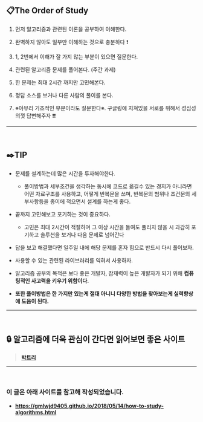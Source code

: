 ## :clipboard:The Order of Study
1. 먼저 알고리즘과 관련된 이론을 공부하여 이해한다.

2. 완벽하지 않아도 일부만 이해하는 것으로 충분하다 ❗️

3. 1, 2번에서 이해가 잘 가지 않는 부분이 있으면 질문한다.

4. 관련된 알고리즘 문제를 풀어본다. (주간 과제)

5. 한 문제는 최대 2시간 까지만 고민해본다.

6. 정답 소스를 보거나 다른 사람의 풀이를 본다.

7. ※아무리 기초적인 부분이라도 질문한다※. 구글링에 지쳐있을 서로를 위해서 성심성의껏 답변해주자 ❗️❗️

---
<br>

## :black_nib:TIP
- 문제를 설계하는데 많은 시간을 투자해야한다.
    - 풀이방법과 세부조건을 생각하는 동시에 코드로 옮길수 있는 경지가 아니라면 어떤 자료구조를 사용하고, 어떻게 반복문을 쓰며, 반복문의 범위나 조건문의 세부사항등을 종이에 적으면서 설계를 하는게 좋다.
    
- 끝까지 고민해보고 포기하는 것이 중요하다.
    - 고민은 최대 2시간이 적절하며 그 이상 시간을 들여도 풀리지 않을 시 과감히 포기하고 솔루션을 보거나 다음 문제로 넘어간다
- 답을 보고 해결했다면 일주일 내에 해당 문제를 혼자 힘으로 반드시 다시 풀어보자.

- 사용할 수 있는 관련된 라이브러리를 익혀서 사용하자.

- 알고리즘 공부의 목적은 보다 좋은 개발자, 잠재력이 높은 개발자가 되기 위해 <strong>컴퓨팅적인 사고력<strong>을 키우기 위함이다.

- 또한 풀이방법은 한 가지만 있는게 절대 아니니 다양한 방법을 찾아보는게 실력향상에 도움이 된다.

---

<br>
 

## :lock: 알고리즘에 더욱 관심이 간다면 읽어보면 좋은 사이트
> [박트리](https://baactree.tistory.com/52)

---
<br>


### 이 글은 아래 사이트를 참고해 작성되었습니다.
- https://gmlwjd9405.github.io/2018/05/14/how-to-study-algorithms.html
